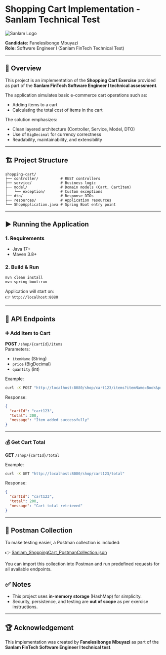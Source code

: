 # Shopping Cart Implementation - Sanlam Technical Test
![Sanlam Logo](/resources/assets/sanlam-logo.jpg)

**Candidate:** Fanelesibonge Mbuyazi  
**Role:** Software Engineer I (Sanlam FinTech Technical Test)  

---

## 📖 Overview
This project is an implementation of the **Shopping Cart Exercise** provided as part of the **Sanlam FinTech Software Engineer I technical assessment**.  

The application simulates basic e-commerce cart operations such as:
- Adding items to a cart
- Calculating the total cost of items in the cart

The solution emphasizes:
- Clean layered architecture (Controller, Service, Model, DTO)
- Use of `BigDecimal` for currency correctness
- Readability, maintainability, and extensibility

---

## 🏗️ Project Structure

```
shopping-cart/
├── controller/          # REST controllers
├── service/             # Business logic
├── model/               # Domain models (Cart, CartItem)
│   └── exception/       # Custom exceptions
├── dto/                 # Response DTOs
├── resources/           # Application resources
└── ShopApplication.java # Spring Boot entry point
```

---

## ▶️ Running the Application

### 1. Requirements
- Java 17+
- Maven 3.8+

### 2. Build & Run
```bash
mvn clean install
mvn spring-boot:run
```

Application will start on:  
👉 `http://localhost:8080`

---

## 📌 API Endpoints

### ➕ Add Item to Cart
**POST** `/shop/{cartId}/items`  
Parameters:
- `itemName` (String)
- `price` (BigDecimal)
- `quantity` (int)

Example:
```bash
curl -X POST "http://localhost:8080/shop/cart123/items?itemName=Book&price=100&quantity=2"
```

Response:
```json
{
  "cartId": "cart123",
  "total": 200,
  "message": "Item added successfully"
}
```

---

### 💰 Get Cart Total
**GET** `/shop/{cartId}/total`  

Example:
```bash
curl -X GET "http://localhost:8080/shop/cart123/total"
```

Response:
```json
{
  "cartId": "cart123",
  "total": 200,
  "message": "Cart total retrieved"
}
```

---
## 📂 Postman Collection

To make testing easier, a Postman collection is included:

👉 [Sanlam_ShoppingCart_PostmanCollection.json](https://github.com/faneleedison-ux/sanlam-shopping-cart-test/tree/main/docs)

You can import this collection into Postman and run predefined requests for all available endpoints.

## ✅ Notes
- This project uses **in-memory storage** (HashMap) for simplicity.  
- Security, persistence, and testing are **out of scope** as per exercise instructions.  

---

## 🏆 Acknowledgement
This implementation was created by **Fanelesibonge Mbuyazi** as part of the **Sanlam FinTech Software Engineer I technical test**.  
